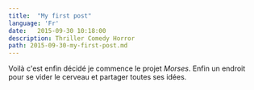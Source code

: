 ```yaml
---
title:  "My first post"
language: 'Fr'
date:   2015-09-30 10:18:00
description: Thriller Comedy Horror
path: 2015-09-30-my-first-post.md
---
```


Voilà c'est enfin décidé je commence le projet *Morses*. Enfin un endroit pour se vider le cerveau et partager toutes ses idées.
